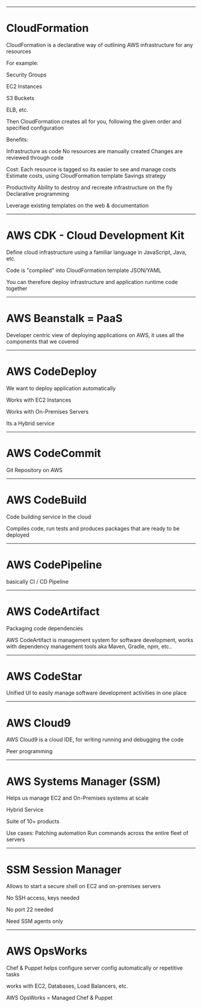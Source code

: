 <hr>

# CloudFormation

CloudFormation is a declarative way of outlining AWS infrastructure for any resources

For example:

Security Groups

EC2 Instances

S3 Buckets

ELB, etc.

Then CloudFormation creates all for you, following the given order and specified configuration

Benefits:

Infrastructure as code
	No resources are manually created
	Changes are reviewed through code

Cost:
	Each resource is tagged so its easier to see and manage costs
	Estimate costs, using CloudFormation template
	Savings strategy

Productivity
	Ability to destroy and recreate infrastructure on the fly
	Declarative programming

Leverage existing templates on the web & documentation

---
# AWS CDK - Cloud Development Kit

Define cloud infrastructure using a familiar language in JavaScript, Java, etc.

Code is "compiled" into CloudFormation template JSON/YAML

You can therefore deploy infrastructure and application runtime code together

---
# AWS Beanstalk = PaaS

Developer centric view of deploying applications on AWS, it uses all the components that we covered

---
# AWS CodeDeploy

We want to deploy application automatically

Works with EC2 Instances

Works with On-Premises Servers

Its a Hybrid service

---
# AWS CodeCommit

Git Repository on AWS

---
# AWS CodeBuild

Code building service in the cloud

Compiles code, run tests and produces packages that are ready to be deployed

---
# AWS CodePipeline

basically CI / CD Pipeline

---
# AWS CodeArtifact

Packaging code dependencies

AWS CodeArtifact is management system for software development, works with dependency management tools aka Maven, Gradle, npm, etc..

---
# AWS CodeStar

Unified UI to easily manage software development activities in one place

---
# AWS Cloud9

AWS Cloud9 is a cloud IDE, for writing running and debugging the code

Peer programming

---
# AWS Systems Manager (SSM)

Helps us manage EC2 and On-Premises systems at scale

Hybrid Service

Suite of 10+ products

Use cases:
	Patching automation
	Run commands across the entire fleet of servers 

---
# SSM Session Manager

Allows to start a secure shell on EC2 and on-premises servers

No SSH access, keys needed

No port 22 needed

Need SSM agents only

---
# AWS OpsWorks

Chef & Puppet helps configure server config automatically or repetitive tasks

works with EC2, Databases, Load Balancers, etc.

AWS OpsWorks = Managed Chef & Puppet